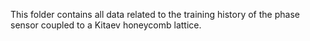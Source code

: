 This folder contains all data related to the training history of the phase sensor coupled to a Kitaev honeycomb lattice.
